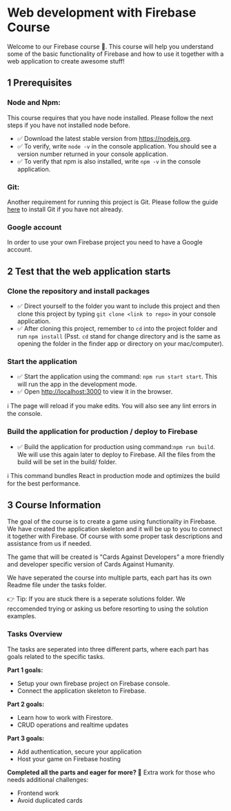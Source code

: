 # Web development with Firebase Course
Welcome to our Firebase course 🙌. This course will help you understand some of the basic functionality of Firebase and how to use it together with a web application to create awesome stuff!

## 1 Prerequisites

### Node and Npm:
This course requires that you have node installed. Please follow the next steps if you have not installed node before.
- ✅  Download the latest stable version from https://nodejs.org.
- ✅  To verify, write `node -v` in the console application. You should see a version number returned in your console application.
- ✅  To verify that npm is also installed, write `npm -v` in the console application.

### Git:
Another requirement for running this project is Git. Please follow the guide [here](https://git-scm.com/book/en/v2/Getting-Started-Installing-Git) to install Git if you have not already.

### Google account
In order to use your own Firebase project you need to have a Google account. 

## 2 Test that the web application starts 

### Clone the repository and install packages
- ✅  Direct yourself to the folder you want to include this project and then clone this project by typing `git clone <link to repo>` in your console application.
- ✅  After cloning this project, remember to `cd` into the project folder and run `npm install` (Psst. `cd` stand for change directory and is the same as opening the folder in the finder app or directory on your mac/computer).

### Start the application
- ✅  Start the application using the command: `npm run start start`. This will run the app in the development mode.
- ✅  Open [http://localhost:3000](http://localhost:3000) to view it in the browser.

ℹ️  The page will reload if you make edits. You will also see any lint errors in the console.

### Build the application for production / deploy to Firebase
- ✅  Build the application for production using command:`npm run build`. We will use this again later to deploy to Firebase. All the files from the build will be set in the build/ folder.

ℹ️  This command bundles React in production mode and optimizes the build for the best performance.

## 3 Course Information
The goal of the course is to create a game using functionality in Firebase. We have created the application skeleton and it will be up to you to connect it together with Firebase. Of course with some proper task descriptions and assistance from us if needed. 

The game that will be created is "Cards Against Developers" a more friendly and developer specific version of Cards Against Humanity.

We have seperated the course into multiple parts, each part has its own Readme file under the tasks folder.

👉 Tip: If you are stuck there is a seperate solutions folder. We reccomended trying or asking us before resorting to using the solution examples. 

### Tasks Overview
The tasks are seperated into three different parts, where each part has goals related to the specific tasks. 

**Part 1 goals:**
- Setup your own firebase project on Firebase console.
- Connect the application skeleton to Firebase. 

**Part 2 goals:**
- Learn how to work with Firestore.
- CRUD operations and realtime updates

**Part 3 goals:**
- Add authentication, secure your application
- Host your game on Firebase hosting

**Completed all the parts and eager for more? 💪**
Extra work for those who needs additional challenges: 
- Frontend work
- Avoid duplicated cards